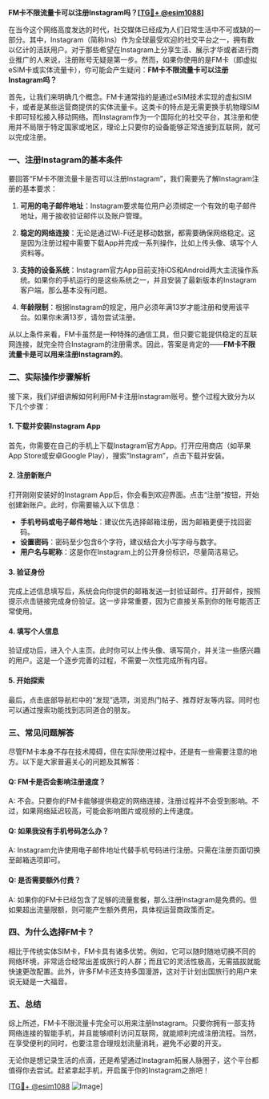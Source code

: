 **FM卡不限流量卡可以注册Instagram吗？[[TG💪+ @esim1088](https://t.me/s/esim1088)]**

在当今这个网络高度发达的时代，社交媒体已经成为人们日常生活中不可或缺的一部分。其中，Instagram（简称Ins）作为全球最受欢迎的社交平台之一，拥有数以亿计的活跃用户。对于那些希望在Instagram上分享生活、展示才华或者进行商业推广的人来说，注册账号无疑是第一步。然而，如果你使用的是FM卡（即虚拟eSIM卡或实体流量卡），你可能会产生疑问：**FM卡不限流量卡可以注册Instagram吗？**

首先，让我们来明确几个概念。FM卡通常指的是通过eSIM技术实现的虚拟SIM卡，或者是某些运营商提供的实体流量卡。这类卡的特点是无需更换手机物理SIM卡即可轻松接入移动网络。而Instagram作为一个国际化的社交平台，其注册和使用并不局限于特定国家或地区，理论上只要你的设备能够正常连接到互联网，就可以完成注册。

### **一、注册Instagram的基本条件**

要回答“FM卡不限流量卡是否可以注册Instagram”，我们需要先了解Instagram注册的基本要求：

1. **可用的电子邮件地址**：Instagram要求每位用户必须绑定一个有效的电子邮件地址，用于接收验证邮件以及账户管理。
   
2. **稳定的网络连接**：无论是通过Wi-Fi还是移动数据，都需要确保网络稳定。这是因为注册过程中需要下载App并完成一系列操作，比如上传头像、填写个人资料等。

3. **支持的设备系统**：Instagram官方App目前支持iOS和Android两大主流操作系统。如果你的手机运行的是这些系统之一，并且安装了最新版本的Instagram客户端，那么基本没有问题。

4. **年龄限制**：根据Instagram的规定，用户必须年满13岁才能注册和使用该平台。如果你未满13岁，请勿尝试注册。

从以上条件来看，FM卡虽然是一种特殊的通信工具，但只要它能提供稳定的互联网连接，就完全符合Instagram的注册需求。因此，答案是肯定的——**FM卡不限流量卡是可以用来注册Instagram的**。

### **二、实际操作步骤解析**

接下来，我们详细讲解如何利用FM卡注册Instagram账号。整个过程大致分为以下几个步骤：

#### **1. 下载并安装Instagram App**
首先，你需要在自己的手机上下载Instagram官方App。打开应用商店（如苹果App Store或安卓Google Play），搜索“Instagram”，点击下载并安装。

#### **2. 注册新账户**
打开刚刚安装好的Instagram App后，你会看到欢迎界面。点击“注册”按钮，开始创建新账户。此时，你需要输入以下信息：
- **手机号码或电子邮件地址**：建议优先选择邮箱注册，因为邮箱更便于找回密码。
- **设置密码**：密码至少包含6个字符，建议结合大小写字母与数字。
- **用户名与昵称**：这是你在Instagram上的公开身份标识，尽量简洁易记。

#### **3. 验证身份**
完成上述信息填写后，系统会向你提供的邮箱发送一封验证邮件。打开邮件，按照提示点击链接完成身份验证。这一步非常重要，因为它直接关系到你的账号能否正常使用。

#### **4. 填写个人信息**
验证成功后，进入个人主页。此时你可以上传头像、填写简介，并关注一些感兴趣的用户。这是一个逐步完善的过程，不需要一次性完成所有内容。

#### **5. 开始探索**
最后，点击底部导航栏中的“发现”选项，浏览热门帖子、推荐好友等内容。同时也可以通过搜索功能找到志同道合的朋友。

### **三、常见问题解答**

尽管FM卡本身不存在技术障碍，但在实际使用过程中，还是有一些需要注意的地方。以下是大家普遍关心的问题及其解答：

#### **Q: FM卡是否会影响注册速度？**
A: 不会。只要你的FM卡能够提供稳定的网络连接，注册过程并不会受到影响。不过，如果网络延迟较高，可能会影响图片或视频的上传速度。

#### **Q: 如果我没有手机号码怎么办？**
A: Instagram允许使用电子邮件地址代替手机号码进行注册。只需在注册页面切换至邮箱选项即可。

#### **Q: 是否需要额外付费？**
A: 如果你的FM卡已经包含了足够的流量套餐，那么注册Instagram是免费的。但如果超出流量限额，则可能产生额外费用，具体视运营商政策而定。

### **四、为什么选择FM卡？**

相比于传统实体SIM卡，FM卡具有诸多优势。例如，它可以随时随地切换不同的网络环境，非常适合经常出差或旅行的人群；而且它的灵活性极高，无需插拔就能快速更改配置。此外，许多FM卡还支持多国漫游，这对于计划出国旅行的用户来说无疑是一大福音。

### **五、总结**

综上所述，FM卡不限流量卡完全可以用来注册Instagram。只要你拥有一部支持网络连接的智能手机，并且能够顺利访问互联网，就能顺利完成注册流程。当然，在享受便利的同时，也要注意合理规划流量消耗，避免不必要的开支。

无论你是想记录生活的点滴，还是希望通过Instagram拓展人脉圈子，这个平台都值得你去尝试。赶紧拿起手机，开启属于你的Instagram之旅吧！

[[TG💪+ @esim1088](https://t.me/s/esim1088) ![Image](https://i.postimg.cc/4NQfJmqS/Snipaste-2025-05-13-00-14-12.png)]